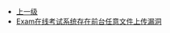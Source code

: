 * [上一级](docs/wy876_poc/)
* [Exam在线考试系统存在前台任意文件上传漏洞](docs/wy876_poc/Exam/Exam%E5%9C%A8%E7%BA%BF%E8%80%83%E8%AF%95%E7%B3%BB%E7%BB%9F%E5%AD%98%E5%9C%A8%E5%89%8D%E5%8F%B0%E4%BB%BB%E6%84%8F%E6%96%87%E4%BB%B6%E4%B8%8A%E4%BC%A0%E6%BC%8F%E6%B4%9E.md)
